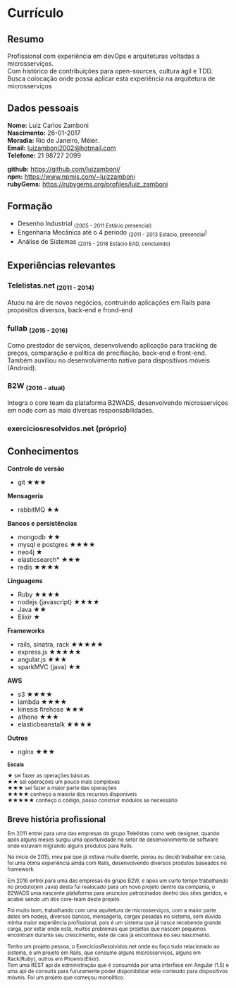Currículo
===

## Resumo

  Profissional com experiência em devOps e arquiteturas voltadas a microsserviços.  
  Com histórico de contribuições para open-sources, cultura ágil e TDD.  
  Busca colocação onde possa aplicar esta experiência na arquitetura de microsserviços

## Dados pessoais

**Nome:** Luiz Carlos Zamboni  
**Nascimento:** 26-01-2017  
**Moradia:** Rio de Janeiro, Méier.  
**Email:** luizamboni2002@hotmail.com  
**Telefone:** 21 98727 2099

**github:** https://github.com/luizamboni/  
**npm:** https://www.npmjs.com/~luizzamboni  
**rubyGems:** https://rubygems.org/profiles/luiz_zamboni  

## Formação

  - Desenho Industrial <sub> (2005 - 2011 Estácio presencial)</sub>
  - Engenharia Mecânica até o 4 período <sub> (2011 - 2013 Estácio, presencial</sub>) 
  - Análise de Sistemas <sub> (2015 - 2018 Estácio EAD, concluíndo)</sub>

## Experiências relevantes

### Telelistas.net <sub>(2011 - 2014)</sub>  
 Atuou na áre de novos negócios, contruindo aplicações em Rails para propósitos diversos, back-end e frond-end

### fullab <sub>(2015 - 2016)</sub>  
  Como prestador de serviços, desenvolvendo aplicação para tracking de preços, comparação e política de precifiação, back-end e front-end.
  Também auxiliou no desenvolvimento nativo para dispositivos móveis (Android).

### B2W <sub>(2016 - atual)</sub>  
  Integra o core team da plataforma B2WADS, desenvolvendo microsserviços em node com as mais diversas responsabilidades.

### exerciciosresolvidos.net (próprio)

## Conhecimentos

**Controle de versão**
  - git ★★★

**Mensageria**
  - rabbitMQ ★★

**Bancos e persistências**

  - mongodb ★★
  - mysql e postgres ★★★★
  - neo4j ★
  - elasticsearch* ★★★
  - redis ★★★★

**Linguagens**
  
  - Ruby ★★★★
  - nodejs (javascript) ★★★★
  - Java ★★
  - Elixir ★

**Frameworks**

  - rails, sinatra, rack ★★★★★
  - express.js ★★★★★
  - angular.js ★★★
  - sparkMVC (java) ★★

**AWS**

  - s3 ★★★★
  - lambda ★★★★
  - kinesis firehose ★★★
  - athena ★★★
  - elasticbeanstalk ★★★★

**Outros**
  - nginx ★★★


<sub>

**Escala**  

★ sei fazer as operações básicas  
★★ sei operações um pouco mais complexas  
★★★ sei fazer a maior parte das operações  
★★★★ conheço a maioria dos recursos disponíveis  
★★★★★ conheço o código, posso construir módulos se necessário  
</sub>

## Breve história profissional

Em 2011 entrei para uma das empresas do grupo Telelistas como web designer, quando após alguns meses surgiu uma oportunidade no setor de desenvolvimento de software onde estavam migrando alguns produtos para Rails.  

No início de 2015, meu pai que já estava muito doente, piorou eu decidi trabalhar em casa, foi uma ótima experiência ainda com Rails, desenvolvendo diversos produtos baseados no framework.  

Em 2016 entrei para uma das empresas do grupo B2W, e após um curto tempo trabalhando no produto(em Java) desta fui realocado para um novo projeto dentro da compania, o B2WADS uma nascente plataforma para anúncios patrocinados dentro dos sites geridos, e acabei sendo um dos core-team deste projeto.

Foi muito bom, trabalhando com uma aquitetura de microsserviços, com a maior parte deles em nodejs, diversos bancos, mensageria, cargas pesadas no sistema, sem dúvida minha maior experiência profissional, pois é um sistema que já nasce recebendo grande carga, por estar onde está, muitos problemas que projetos que nascem pequenos encontram durante seu crescimento, este de cara já encontrava no seu nascimento.  

Tenho um projeto pessoa, o ExerciciosResolvidos.net onde eu faço tudo relacionado ao sistema, é um projeto em Rails, que consume alguns microsserviços, alguns em Rack(Ruby), outros em Phoenix(Elixir).  
Tem uma REST api de edministração que é consumida por uma interface em Angular (1.5) e uma api de consulta para fururamente poder disponibilizar este conteúdo para dispositivos móveis. Foi um projeto que começou monolítico.